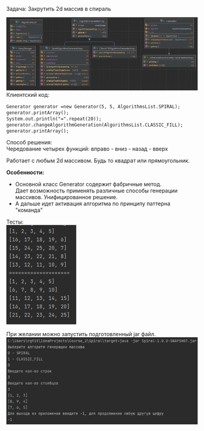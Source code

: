 Задача: Закрутить 2d массив в спираль

![img_1.png](img_1.png)  
Клиентский код:

```
Generator generator =new Generator(5, 5, AlgorithmsList.SPIRAL);
generator.printArray();
System.out.println("=".repeat(20));
generator.changeAlgorithmGeneration(AlgorithmsList.CLASSIC_FILL);
generator.printArray();
```

Способ решения:  
Чередование четырех функций: вправо - вниз - назад - вверх

Работает с любым 2d массивом. Будь то квадрат или прямоугольник.

**Особенности:**

- Основной класс Generator содержит фабричные метод.   
  Дает возможность применять различные способы генерации массивов. Унифицированное решение.
- А дальше идет активация алгоритма по принципу паттерна "команда"

Тесты:  
![img_2.png](img_2.png)

При желании можно запустить подготовленный jar файл.
![img_3.png](img_3.png)

